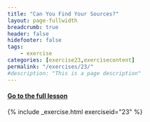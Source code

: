```yaml
---
title: "Can You Find Your Sources?"
layout: page-fullwidth
breadcrumb: true
header: false
hidefooter: false
tags:
    - exercise
categories: [exercise23,exercisecontent]
permalink: "/exercises/23/"
#description: "This is a page description"
---
```

<h4><a href="{{ site.url }}{{ site.baseurl }}/modules/4/a">Go to the full lesson</a></h4>
{% include _exercise.html exerciseid="23" %}
